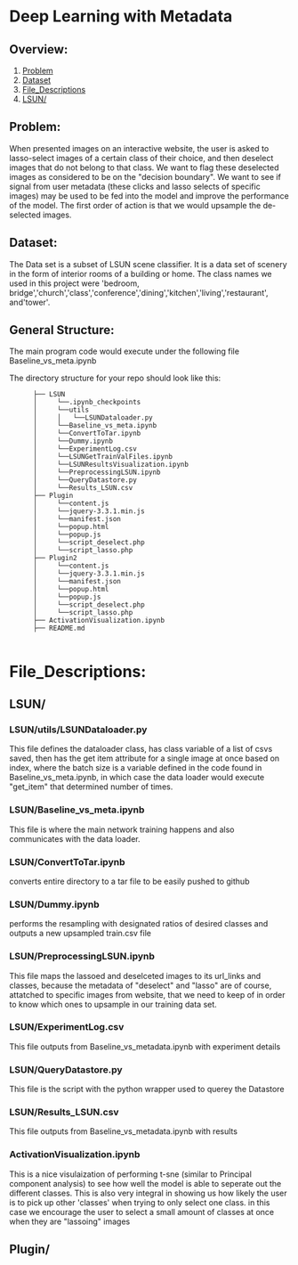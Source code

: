# Deep Learning with Metadata
## Overview:
1. [Problem](README.md#problem)
2. [Dataset](README.md#Dataset)
3. [File_Descriptions](README.md#File_Descriptions)
4. [LSUN/](README.md#LSUN)



## Problem:

When presented images on an interactive website, the user is asked to lasso-select images of a certain class of their choice, and then deselect images that do not belong to that class. We want to flag these deselected images as considered to be on the "decision boundary".  We want to see if signal from user metadata (these clicks and lasso selects of specific images) may be used to be fed into the model and improve the performance of the model. The first order of action is that we would upsample the de-selected images.

## Dataset:
The Data set is a subset of LSUN scene classifier. It is a data set of scenery in the form of interior rooms of a building or home. The class names we used in this project were 'bedroom, bridge','church','class','conference','dining','kitchen','living','restaurant', and'tower'.

## General Structure:
The main program code would execute under the following file Baseline_vs_meta.ipynb

The directory structure for your repo should look like this:
```
      ├── LSUN
      │     └──.ipynb_checkpoints
      │     └──utils
      │     │   └──LSUNDataloader.py
      │     └──Baseline_vs_meta.ipynb
      │     └──ConvertToTar.ipynb
      │     └──Dummy.ipynb
      │     └──ExperimentLog.csv
      │     └──LSUNGetTrainValFiles.ipynb
      │     └──LSUNResultsVisualization.ipynb
      │     └──PreprocessingLSUN.ipynb
      │     └──QueryDatastore.py
      │     └──Results_LSUN.csv
      ├── Plugin 
      │     └──content.js
      │     └──jquery-3.3.1.min.js	
      │     └──manifest.json
      │     └──popup.html
      │     └──popup.js
      │     └──script_deselect.php
      │     └──script_lasso.php
      ├── Plugin2
      │     └──content.js
      │     └──jquery-3.3.1.min.js	
      │     └──manifest.json
      │     └──popup.html
      │     └──popup.js
      │     └──script_deselect.php
      │     └──script_lasso.php
      ├── ActivationVisualization.ipynb
      ├── README.md 
      
```
      

# File_Descriptions: 
## LSUN/
### LSUN/utils/LSUNDataloader.py
This file defines the dataloader class, has class variable of a list of csvs saved, then has the get item attribute for a single image at once based on index, where the batch size is a variable defined in the code found in Baseline_vs_meta.ipynb, in which case the data loader would execute "get_item" that determined number of times.

### LSUN/Baseline_vs_meta.ipynb
This file is where the main network training happens and also communicates with the data loader. 

### LSUN/ConvertToTar.ipynb 
converts entire directory to a tar file to be easily pushed to github
### LSUN/Dummy.ipynb
performs the resampling with designated ratios of desired classes and outputs a new upsampled train.csv file
### LSUN/PreprocessingLSUN.ipynb
This file maps the lassoed and deselceted images to its url_links and classes, because the metadata of "deselect" and "lasso" are of course, attatched to specific images from website, that we need to keep of in order to know which ones to upsample in our training data set.  
### LSUN/ExperimentLog.csv
This file outputs from Baseline_vs_metadata.ipynb with experiment details
### LSUN/QueryDatastore.py
This file is the script with the python wrapper used to querey the Datastore
### LSUN/Results_LSUN.csv
This file outputs from Baseline_vs_metadata.ipynb with results
### ActivationVisualization.ipynb
This is a nice visulaization of performing t-sne (similar to Principal component analysis) to see how well the model is able to seperate out the different classes. This is also very integral in showing us how likely the user is to pick up other 'classes' when trying to only select one class. in this case we encourage the user to select a small amount of classes at once when they are "lassoing" images
## Plugin/


